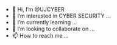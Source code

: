 - 👋 Hi, I’m @UJCYBER
- 👀 I’m interested in CYBER SECURITY ...
- 🌱 I’m currently learning ...
- 💞️ I’m looking to collaborate on ...
- 📫 How to reach me ...

<!---
UJCYBER/UJCYBER is a ✨ special ✨ repository because its `README.md` (this file) appears on your GitHub profile.
You can click the Preview link to take a look at your changes.
--->
